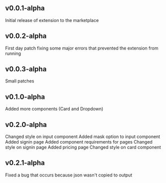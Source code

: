 ## v0.0.1-alpha
Initial release of extension to the marketplace

## v0.0.2-alpha
First day patch fixing some major errors that prevented the extension from running

## v0.0.3-alpha
Small patches

## v0.1.0-alpha
Added more components (Card and Dropdown)

## v0.2.0-alpha
Changed style on input component
Added mask option to input component
Added signin page
Added component requirements for pages
Changed style on signin page
Added pricing page
Changed style on card component

## v0.2.1-alpha
Fixed a bug that occurs because json wasn't copied to output